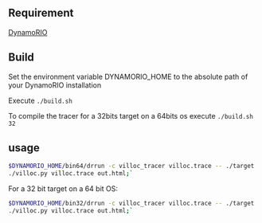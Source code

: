 ## Requirement
[DynamoRIO](https://github.com/DynamoRIO/dynamorio)

## Build
Set the environment variable DYNAMORIO_HOME to the absolute path of your DynamoRIO installation

Execute `./build.sh`


To compile the tracer for a 32bits target on a 64bits os execute `./build.sh 32`

## usage

``` bash
$DYNAMORIO_HOME/bin64/drrun -c villoc_tracer villoc.trace -- ./target
./villoc.py villoc.trace out.html;`
```

For a 32 bit target on a 64 bit OS:

``` bash
$DYNAMORIO_HOME/bin32/drrun -c villoc_tracer villoc.trace -- ./target
./villoc.py villoc.trace out.html;`
```
